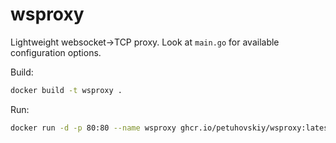 # wsproxy

Lightweight websocket->TCP proxy. Look at `main.go` for available configuration options.

Build:

```bash
docker build -t wsproxy .
```

Run:

```bash
docker run -d -p 80:80 --name wsproxy ghcr.io/petuhovskiy/wsproxy:latest
```
